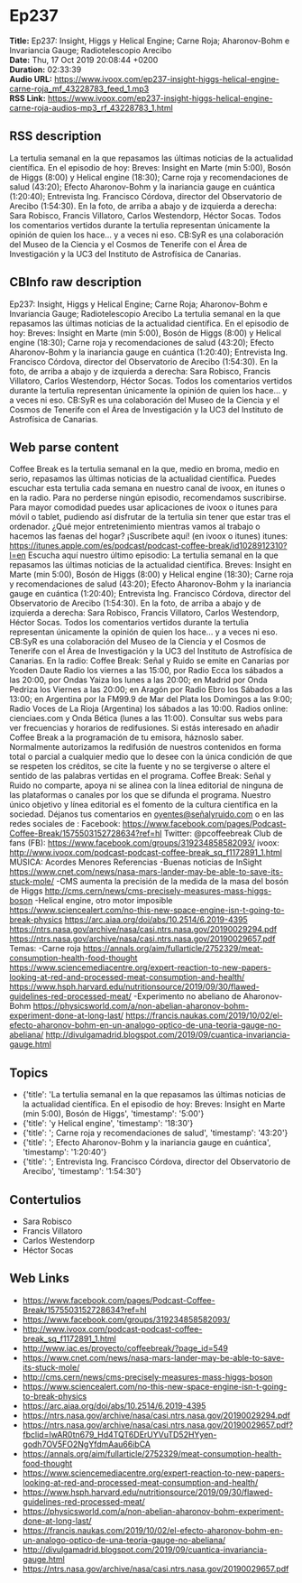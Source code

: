 # Ep237  
**Title:** Ep237: Insight, Higgs y Helical Engine; Carne Roja; Aharonov-Bohm e Invariancia Gauge; Radiotelescopio Arecibo  
**Date:** Thu, 17 Oct 2019 20:08:44 +0200  
**Duration:** 02:33:39  
**Audio URL:** https://www.ivoox.com/ep237-insight-higgs-helical-engine-carne-roja_mf_43228783_feed_1.mp3  
**RSS Link:** https://www.ivoox.com/ep237-insight-higgs-helical-engine-carne-roja-audios-mp3_rf_43228783_1.html  

## RSS description
La tertulia semanal en la que repasamos las últimas noticias de la actualidad científica. En el episodio de hoy: Breves: Insight en Marte (min 5:00), Bosón de Higgs (8:00) y Helical engine (18:30); Carne roja y recomendaciones de salud (43:20); Efecto Aharonov-Bohm y la inariancia gauge en cuántica (1:20:40); Entrevista Ing. Francisco Córdova, director del Observatorio de Arecibo (1:54:30). En la foto, de arriba a abajo y de izquierda a derecha: Sara Robisco, Francis Villatoro, Carlos Westendorp, Héctor Socas. Todos los comentarios vertidos durante la tertulia representan únicamente la opinión de quien los hace… y a veces ni eso. CB:SyR es una colaboración del Museo de la Ciencia y el Cosmos de Tenerife con el Área de Investigación y la UC3 del Instituto de Astrofísica de Canarias.

## CBInfo raw description
Ep237: Insight, Higgs y Helical Engine; Carne Roja; Aharonov-Bohm e Invariancia Gauge; Radiotelescopio Arecibo
La tertulia semanal en la que repasamos las últimas noticias de la actualidad científica. En el episodio de hoy: Breves: Insight en Marte (min 5:00), Bosón de Higgs (8:00) y Helical engine (18:30); Carne roja y recomendaciones de salud (43:20); Efecto Aharonov-Bohm y la inariancia gauge en cuántica (1:20:40); Entrevista Ing. Francisco Córdova, director del Observatorio de Arecibo (1:54:30). En la foto, de arriba a abajo y de izquierda a derecha: Sara Robisco, Francis Villatoro, Carlos Westendorp, Héctor Socas. Todos los comentarios vertidos durante la tertulia representan únicamente la opinión de quien los hace… y a veces ni eso. CB:SyR es una colaboración del Museo de la Ciencia y el Cosmos de Tenerife con el Área de Investigación y la UC3 del Instituto de Astrofísica de Canarias.


## Web parse content
Coffee Break es la tertulia semanal en la que, medio en broma, medio en serio, repasamos las últimas noticias de la actualidad científica. Puedes escuchar esta tertulia cada semana en nuestro canal de ivoox, en itunes o en la radio. Para no perderse ningún episodio, recomendamos suscribirse. Para mayor comodidad puedes usar aplicaciones de ivoox o itunes para móvil o tablet, pudiendo así disfrutar de la tertulia sin tener que estar tras el ordenador. ¿Qué mejor entretenimiento mientras vamos al trabajo o hacemos las faenas del hogar? ¡Suscríbete aquí! (en ivoox o itunes) itunes: https://itunes.apple.com/es/podcast/podcast-coffee-break/id1028912310?l=en Escucha aquí nuestro último episodio: La tertulia semanal en la que repasamos las últimas noticias de la actualidad científica. Breves: Insight en Marte (min 5:00), Bosón de Higgs (8:00) y Helical engine (18:30); Carne roja y recomendaciones de salud (43:20); Efecto Aharonov-Bohm y la inariancia gauge en cuántica (1:20:40); Entrevista Ing. Francisco Córdova, director del Observatorio de Arecibo (1:54:30). En la foto, de arriba a abajo y de izquierda a derecha: Sara Robisco, Francis Villatoro, Carlos Westendorp, Héctor Socas. Todos los comentarios vertidos durante la tertulia representan únicamente la opinión de quien los hace… y a veces ni eso. CB:SyR es una colaboración del Museo de la Ciencia y el Cosmos de Tenerife con el Área de Investigación y la UC3 del Instituto de Astrofísica de Canarias. En la radio: Coffee Break: Señal y Ruido se emite en Canarias por Ycoden Daute Radio los viernes a las 15:00, por Radio Ecca los sábados a las 20:00, por Ondas Yaiza los lunes a las 20:00; en Madrid por Onda Pedriza los Viernes a las 20:00; en Aragón por Radio Ebro los Sábados a las 13:00; en Argentina por la FM99.9 de Mar del Plata los Domingos a las 9:00; Radio Voces de La Rioja (Argentina) los sábados a las 10:00. Radios online: cienciaes.com y Onda Bética (lunes a las 11:00). Consultar sus webs para ver frecuencias y horarios de redifusiones. Si estás interesado en añadir Coffee Break a la programación de tu emisora, háznoslo saber. Normalmente autorizamos la redifusión de nuestros contenidos en forma total o parcial a cualquier medio que lo desee con la única condición de que se respeten los créditos, se cite la fuente y no se tergiverse o altere el sentido de las palabras vertidas en el programa. Coffee Break: Señal y Ruido no comparte, apoya ni se alinea con la línea editorial de ninguna de las plataformas o canales por los que se difunda el programa. Nuestro único objetivo y línea editorial es el fomento de la cultura científica en la sociedad. Déjanos tus comentarios en oyentes@señalyruido.com o en las redes sociales de : Facebook: https://www.facebook.com/pages/Podcast-Coffee-Break/1575503152728634?ref=hl Twitter: @pcoffeebreak Club de fans (FB): https://www.facebook.com/groups/319234858582093/ ivoox: http://www.ivoox.com/podcast-podcast-coffee-break_sq_f1172891_1.html MÚSICA: Acordes Menores Referencias -Buenas noticias de InSight https://www.cnet.com/news/nasa-mars-lander-may-be-able-to-save-its-stuck-mole/ -CMS aumenta la precisión de la medida de la masa del bosón de Higgs http://cms.cern/news/cms-precisely-measures-mass-higgs-boson -Helical engine, otro motor imposible https://www.sciencealert.com/no-this-new-space-engine-isn-t-going-to-break-physics https://arc.aiaa.org/doi/abs/10.2514/6.2019-4395 https://ntrs.nasa.gov/archive/nasa/casi.ntrs.nasa.gov/20190029294.pdf https://ntrs.nasa.gov/archive/nasa/casi.ntrs.nasa.gov/20190029657.pdf Temas: -Carne roja https://annals.org/aim/fullarticle/2752329/meat-consumption-health-food-thought https://www.sciencemediacentre.org/expert-reaction-to-new-papers-looking-at-red-and-processed-meat-consumption-and-health/ https://www.hsph.harvard.edu/nutritionsource/2019/09/30/flawed-guidelines-red-processed-meat/ -Experimento no abeliano de Aharonov-Bohm https://physicsworld.com/a/non-abelian-aharonov-bohm-experiment-done-at-long-last/ https://francis.naukas.com/2019/10/02/el-efecto-aharonov-bohm-en-un-analogo-optico-de-una-teoria-gauge-no-abeliana/ http://divulgamadrid.blogspot.com/2019/09/cuantica-invariancia-gauge.html

## Topics
- {'title': 'La tertulia semanal en la que repasamos las últimas noticias de la actualidad científica. En el episodio de hoy: Breves: Insight en Marte (min 5:00), Bosón de Higgs', 'timestamp': '5:00'}
- {'title': 'y Helical engine', 'timestamp': '18:30'}
- {'title': '; Carne roja y recomendaciones de salud', 'timestamp': '43:20'}
- {'title': '; Efecto Aharonov-Bohm y la inariancia gauge en cuántica', 'timestamp': '1:20:40'}
- {'title': '; Entrevista Ing. Francisco Córdova, director del Observatorio de Arecibo', 'timestamp': '1:54:30'}
## Contertulios
- Sara Robisco
- Francis Villatoro
- Carlos Westendorp
- Héctor Socas
## Web Links
- https://www.facebook.com/pages/Podcast-Coffee-Break/1575503152728634?ref=hl
- https://www.facebook.com/groups/319234858582093/
- http://www.ivoox.com/podcast-podcast-coffee-break_sq_f1172891_1.html
- http://www.iac.es/proyecto/coffeebreak/?page_id=549
- https://www.cnet.com/news/nasa-mars-lander-may-be-able-to-save-its-stuck-mole/
- http://cms.cern/news/cms-precisely-measures-mass-higgs-boson
- https://www.sciencealert.com/no-this-new-space-engine-isn-t-going-to-break-physics
- https://arc.aiaa.org/doi/abs/10.2514/6.2019-4395
- https://ntrs.nasa.gov/archive/nasa/casi.ntrs.nasa.gov/20190029294.pdf
- https://ntrs.nasa.gov/archive/nasa/casi.ntrs.nasa.gov/20190029657.pdf?fbclid=IwAR0tn679_Hd4TQT6DErUYVuTD52HYyen-godh7OV5FO2NgYfdmAau66ibCA
- https://annals.org/aim/fullarticle/2752329/meat-consumption-health-food-thought
- https://www.sciencemediacentre.org/expert-reaction-to-new-papers-looking-at-red-and-processed-meat-consumption-and-health/
- https://www.hsph.harvard.edu/nutritionsource/2019/09/30/flawed-guidelines-red-processed-meat/
- https://physicsworld.com/a/non-abelian-aharonov-bohm-experiment-done-at-long-last/
- https://francis.naukas.com/2019/10/02/el-efecto-aharonov-bohm-en-un-analogo-optico-de-una-teoria-gauge-no-abeliana/
- http://divulgamadrid.blogspot.com/2019/09/cuantica-invariancia-gauge.html
- https://ntrs.nasa.gov/archive/nasa/casi.ntrs.nasa.gov/20190029657.pdf